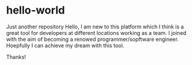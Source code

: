 # hello-world
Just another repository
Hello, I am new to this platform which I think is a great tool for developers at different locations working as a team.
I joined with the aim of becoming a renowed programmer/sopftware engineer. Hoepfully I can achieve my dream with this tool.

Thanks!
